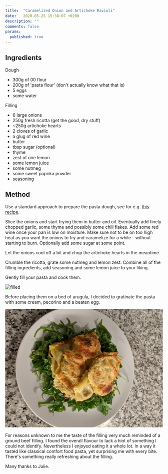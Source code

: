 ```yaml
---
title:  "Caramelized Onion and Artichoke Ravioli"
date:   2020-05-25 15:38:07 +0200
description: ""
comments: false
params:
  published: true
---
```

## Ingredients
Dough
- 300g of 00 flour
- 200g of 'pasta flour' (don't actually know what that is)
- 5 eggs
- some water

Filling
- 6 large onions
- 250g fresh ricotta (get the good, dry stuff)
- ~250g artichoke hearts
- 2 cloves of garlic
- a glug of red wine
- butter
- tbsp sugar (optional)
- thyme
- zest of one lemon
- some lemon juice
- some nutmeg
- some sweet paprika powder
- seasoning

## Method

Use a standard approach to prepare the pasta dough, see for e.g. 
[this recipe](https://leitesculinaria.com/40229/recipes-homemade-pasta-dough.html).

Slice the onions and start frying them in butter and oil. Eventually add finely chopped garlic, some thyme and
possibly some chili flakes. Add some red wine once your pan is low on moisture. Make sure not to be on too high
heat as you want the onions to fry and caramelize for a while - without starting to burn. Optionally add some sugar
at some point.

Let the onions cool off a bit and chop the artichoke hearts in the meantime.

Crumble the ricotta, grate some nutmeg and lemon zest. Combine all of the filling ingredients, add seasoning and 
some lemon juice to your liking. 

Gently fill your pasta and cook them.

![filled](/imgs/ravioli/filled.jpg)

Before placing them on a bed of arugula, I decided to gratinate the pasta with some cream, pecorino and a
beaten egg.

![grattin](/imgs/ravioli/grattin.jpg)

For reasons unknown to me the taste of the filling very much reminded of a ground beef filling.
I found the overall flavour to lack a hint of something I could not identify. Nevertheless I
enjoyed eating it a whole lot. In a way it tasted like classical comfort food pasta, yet surprising
me with every bite. There's something really refreshing about the filling.

Many thanks to Julie.
